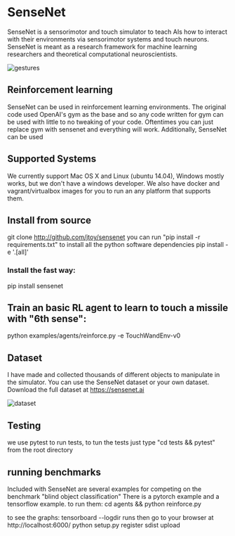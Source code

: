# SenseNet
SenseNet is a sensorimotor and touch simulator to teach AIs how to interact with their environments via sensorimotor systems and touch neurons. SenseNet is meant as a research framework for machine learning researchers and theoretical computational neuroscientists.


![gestures](images/gestures.png?raw=true "gestures")

## Reinforcement learning

 SenseNet can be used in reinforcement learning environments. The original code used OpenAI's gym as the base and so any code written for gym can be used with little to no tweaking of your code. Oftentimes you can just replace gym with sensenet and everything will work. Additionally, SenseNet can be used


## Supported Systems
We currently support Mac OS X and Linux (ubuntu 14.04), Windows mostly works, but we don't have a windows developer.  We also have docker and vagrant/virtualbox images for you to run an any platform that supports them.

## Install from source
git clone http://github.com/jtoy/sensenet
you can run "pip install -r requirements.txt" to install all the python software dependencies
pip install -e '.[all]'


### Install the fast way:
pip install sensenet

##  Train an basic RL agent to learn to touch a missile with "6th sense":
python examples/agents/reinforce.py -e TouchWandEnv-v0




## Dataset

I have made and collected thousands of different objects to manipulate in the simulator.
You can use the SenseNet dataset or your own dataset.
Download the full dataset at https://sensenet.ai

![dataset](images/dataset.png?raw=true "dataset")



## Testing

we use pytest to run tests, to tun the tests just type "cd tests && pytest" from the root directory

## running benchmarks

Included with SenseNet are several examples for competing on the benchmark "blind object classification"
There is a pytorch example and a tensorflow example. to run them:
cd agents && python reinforce.py

to see the graphs: tensorboard --logdir runs then go to your browser at http://localhost:6000/
python setup.py register sdist upload
